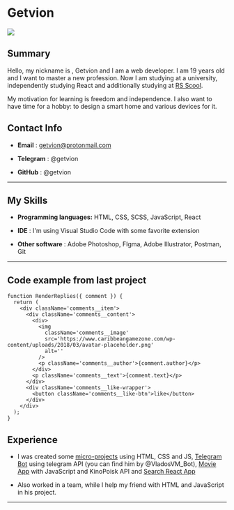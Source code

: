 # Getvion

![](https://avatars.githubusercontent.com/u/71687730?s=400&v=4)

## Summary

Hello, my nickname is , Getvion and I am a web developer. I am 19 years old and I want to master a new profession. Now I am studying at a university, independently studying React and additionally studying at [RS Scool](https://rs.school/).

My motivation for learning is freedom and independence. I also want to have time for a hobby: to design a smart home and various devices for it.

## Contact Info

- **Email** : getvion@protonmail.com

- **Telegram** : @getvion

- **GitHub** : @getvion

---

## My Skills

- **Programming languages:** HTML, CSS, SCSS, JavaScript, React

- **IDE** : I'm using Visual Studio Code with some favorite extension

- **Other software** : Adobe Photoshop, FIgma, Adobe Illustrator, Postman, Git

---

## Code example from last project

```
function RenderReplies({ comment }) {
  return (
    <div className='comments__item'>
      <div className='comments__content'>
        <div>
          <img
            className='comments__image'
            src='https://www.caribbeangamezone.com/wp-content/uploads/2018/03/avatar-placeholder.png'
            alt=''
          />
          <p className='comments__author'>{comment.author}</p>
        </div>
        <p className='comments__text'>{comment.text}</p>
      </div>
      <div className='comments__like-wrapper'>
        <button className='comments__like-btn'>like</button>
      </div>
    </div>
  );
}

```

## Experience

- I was created some [micro-projects](https://getvion.github.io/js-mini-projects/) using HTML, CSS and JS, [Telegram Bot](https://github.com/Getvion/TelegramBot) using telegram API (you can find him by @VladosVM_Bot), [Movie App](https://getvion.github.io/first-movie-app/) with JavaScript and KinoPoisk API and [Search React App](https://getvion.github.io/react-search/)

- Also worked in a team, while I help my friend with HTML and JavaScript in his project.

---
